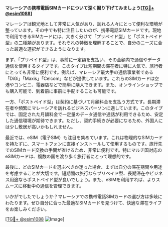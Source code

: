 **マレーシアの携帯電話SIMカードについて深く掘り下げてみましょう[[TG💪+ @esim1088](https://t.me/s/esim1088)]**

マレーシアは観光地として非常に人気があり、訪れる人々にとって便利な環境が整っています。その中でも特に注目したいのが、携帯電話SIMカードです。現地で利用できるSIMカードには、大きく分けて「プリペイド型」と「ポストペイド型」の二種類があります。それぞれの特徴を理解することで、自分のニーズに合った最適な選択ができるようになります。

まず、「プリペイド型」は、事前に一定額を支払い、その金額内で通信やデータ通信を使用するタイプです。このタイプは短期間の滞在者に特に人気で、旅行者にとっても非常に便利です。例えば、マレーシア最大手の通信事業者である「DiGi」「Maxis」「Celcom」などが提供しています。これらのSIMカードは空港やコンビニ、電器店などで簡単に購入できます。また、オンラインショップでも購入可能で、到着前に事前に手配することも可能です。

一方、「ポストペイド型」は契約に基づいて月額料金を支払う方式です。長期滞在者や頻繁にマレーシアを訪れるビジネスパーソンに適しています。このタイプでは、固定された月額料金で一定量のデータ通信や通話が利用できるため、安定した通信環境が期待できます。ただし、契約手続きが必要になるため、外国人には少し敷居が高いかもしれません。

最近では、eSIM（電子SIM）も注目を集めています。これは物理的なSIMカードを持たずに、スマートフォンに直接インストールして使用するものです。旅行先でのSIMカード交換の手間が省けるため、非常に便利です。特にマルチ国対応のeSIMカードは、複数の国を渡り歩く旅行者にとって理想的です。

最後に、どのSIMカードを選ぶべきか迷った場合、まずは自分の滞在期間や用途を考慮することが大切です。短期間の旅行ならプリペイド型、長期滞在やビジネス用途ならポストペイド型が良いでしょう。また、eSIMを利用すれば、よりスムーズに移動中の通信を管理できます。

いかがでしたでしょうか？マレーシアでの携帯電話SIMカードの選び方は多岐にわたります。ぜひ自分に合った最適なSIMカードを見つけて、快適な滞在ライフをお楽しみください。

[[TG💪+ @esim1088](https://t.me/s/esim1088) ![Image](https://i.postimg.cc/Y0z9fWf4/image.png)]